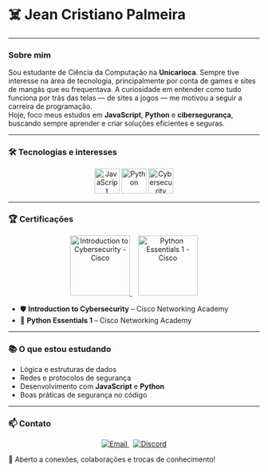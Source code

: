 # ☠️ Jean Cristiano Palmeira

---

### Sobre mim

Sou estudante de Ciência da Computação na **Unicarioca**. Sempre tive interesse na área de tecnologia, principalmente por conta de games e sites de mangás que eu frequentava. A curiosidade em entender como tudo funciona por trás das telas — de sites a jogos — me motivou a seguir a carreira de programação.  
Hoje, foco meus estudos em **JavaScript**, **Python** e **cibersegurança**, buscando sempre aprender e criar soluções eficientes e seguras.

---

### 🛠️ Tecnologias e interesses

<p align="center">
  <img src="https://cdn.jsdelivr.net/gh/devicons/devicon/icons/javascript/javascript-original.svg" width="50" alt="JavaScript" />
  <img src="https://cdn.jsdelivr.net/gh/devicons/devicon/icons/python/python-original.svg" width="50" alt="Python" />
  <img src="https://img.icons8.com/ios-filled/50/000000/shield.png" width="50" alt="Cybersecurity" />
</p>

---

### 🏆 Certificações

<p align="center">
  <a href="https://www.credly.com/badges/42b26209-84ea-4ec7-9b15-28f9fbc92335/public_url" target="_blank">
    <img src="https://images.credly.com/size/340x340/images/af8c6b4d-15b3-4e53-b772-8a2a6d63d5d0/image.png" width="120" alt="Introduction to Cybersecurity - Cisco" />
  </a>
  &nbsp;&nbsp;
  <a href="https://www.credly.com/badges/a84dcdd7-2ce0-4483-b884-f9f2ec770f9d/public_url" target="_blank">
    <img src="https://images.credly.com/size/340x340/images/5e2ab8e2-df97-4c1c-b1d1-1e1b88f6e3c9/image.png" width="120" alt="Python Essentials 1 - Cisco" />
  </a>
</p>

- 🛡 **Introduction to Cybersecurity** – Cisco Networking Academy  
- 🐍 **Python Essentials 1** – Cisco Networking Academy

---

### 📚 O que estou estudando

- Lógica e estruturas de dados  
- Redes e protocolos de segurança  
- Desenvolvimento com **JavaScript** e **Python**  
- Boas práticas de segurança no código

---

### 📫 Contato

<p align="center">
  <a href="mailto:rzn097@gmail.com">
    <img src="https://img.shields.io/badge/Email-rzn097@gmail.com-blue?style=for-the-badge&logo=gmail&logoColor=white" alt="Email" />
  </a>
  &nbsp;
  <a href="https://discordapp.com/users/rzncansado">
    <img src="https://img.shields.io/badge/Discord-rzncansado-7289da?style=for-the-badge&logo=discord&logoColor=white" alt="Discord" />
  </a>
</p>

💬 Aberto a conexões, colaborações e trocas de conhecimento!
